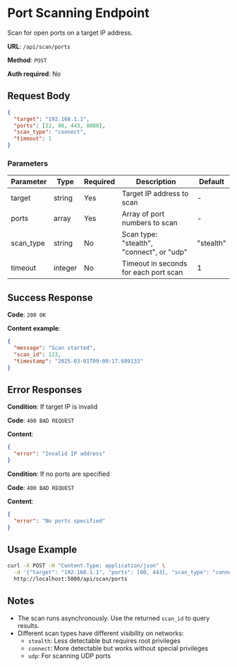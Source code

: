 # Port Scanning Endpoint

Scan for open ports on a target IP address.

**URL**: `/api/scan/ports`

**Method**: `POST`

**Auth required**: No

## Request Body

```json
{
  "target": "192.168.1.1",
  "ports": [22, 80, 443, 8080],
  "scan_type": "connect",
  "timeout": 1
}
```

### Parameters

| Parameter  | Type    | Required | Description                                                 | Default   |
|------------|---------|----------|-------------------------------------------------------------|-----------|
| target     | string  | Yes      | Target IP address to scan                                   | -         |
| ports      | array   | Yes      | Array of port numbers to scan                               | -         |
| scan_type  | string  | No       | Scan type: "stealth", "connect", or "udp"                   | "stealth" |
| timeout    | integer | No       | Timeout in seconds for each port scan                       | 1         |

## Success Response

**Code**: `200 OK`

**Content example**:

```json
{
  "message": "Scan started",
  "scan_id": 123,
  "timestamp": "2025-03-01T09:00:17.689133"
}
```

## Error Responses

**Condition**: If target IP is invalid

**Code**: `400 BAD REQUEST`

**Content**:

```json
{
  "error": "Invalid IP address"
}
```

**Condition**: If no ports are specified

**Code**: `400 BAD REQUEST`

**Content**:

```json
{
  "error": "No ports specified"
}
```

## Usage Example

```bash
curl -X POST -H "Content-Type: application/json" \
  -d '{"target": "192.168.1.1", "ports": [80, 443], "scan_type": "connect"}' \
  http://localhost:5000/api/scan/ports
```

## Notes

- The scan runs asynchronously. Use the returned `scan_id` to query results.
- Different scan types have different visibility on networks:
  - `stealth`: Less detectable but requires root privileges
  - `connect`: More detectable but works without special privileges
  - `udp`: For scanning UDP ports
